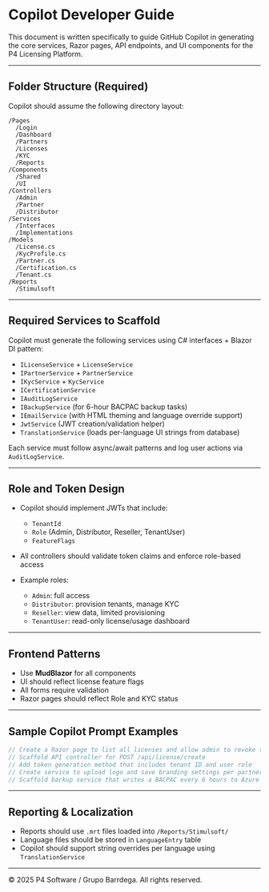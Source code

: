 # Copilot Developer Guide

This document is written specifically to guide GitHub Copilot in generating the core services, Razor pages, API endpoints, and UI components for the P4 Licensing Platform.

---

## Folder Structure (Required)

Copilot should assume the following directory layout:

```
/Pages
  /Login
  /Dashboard
  /Partners
  /Licenses
  /KYC
  /Reports
/Components
  /Shared
  /UI
/Controllers
  /Admin
  /Partner
  /Distributor
/Services
  /Interfaces
  /Implementations
/Models
  /License.cs
  /KycProfile.cs
  /Partner.cs
  /Certification.cs
  /Tenant.cs
/Reports
  /Stimulsoft
```

---

## Required Services to Scaffold

Copilot must generate the following services using C# interfaces + Blazor DI pattern:

- `ILicenseService` + `LicenseService`
- `IPartnerService` + `PartnerService`
- `IKycService` + `KycService`
- `ICertificationService`
- `IAuditLogService`
- `IBackupService` (for 6-hour BACPAC backup tasks)
- `IEmailService` (with HTML theming and language override support)
- `JwtService` (JWT creation/validation helper)
- `TranslationService` (loads per-language UI strings from database)

Each service must follow async/await patterns and log user actions via `AuditLogService`.

---

## Role and Token Design

- Copilot should implement JWTs that include:
  - `TenantId`
  - `Role` (Admin, Distributor, Reseller, TenantUser)
  - `FeatureFlags`

- All controllers should validate token claims and enforce role-based access

- Example roles:
  - `Admin`: full access
  - `Distributor`: provision tenants, manage KYC
  - `Reseller`: view data, limited provisioning
  - `TenantUser`: read-only license/usage dashboard

---

## Frontend Patterns

- Use **MudBlazor** for all components
- UI should reflect license feature flags
- All forms require validation
- Razor pages should reflect Role and KYC status

---

## Sample Copilot Prompt Examples

```csharp
// Create a Razor page to list all licenses and allow admin to revoke them
// Scaffold API controller for POST /api/license/create
// Add token generation method that includes tenant ID and user role
// Create service to upload logo and save branding settings per partner
// Scaffold backup service that writes a BACPAC every 6 hours to Azure Blob
```

---

## Reporting & Localization

- Reports should use `.mrt` files loaded into `/Reports/Stimulsoft/`
- Language files should be stored in `LanguageEntry` table
- Copilot should support string overrides per language using `TranslationService`

---

© 2025 P4 Software / Grupo Barrdega. All rights reserved.

